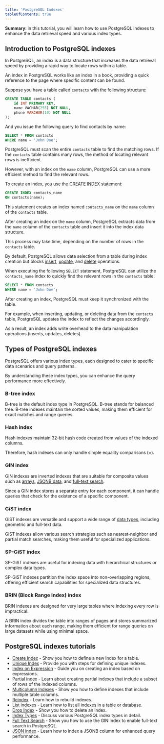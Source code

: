 ```yaml
---
title: 'PostgreSQL Indexes'
tableOfContents: true
---
```


**Summary**: in this tutorial, you will learn how to use PostgreSQL indexes to enhance the data retrieval speed and various index types.

## Introduction to PostgreSQL indexes

In PostgreSQL, an index is a data structure that increases the data retrieval speed by providing a rapid way to locate rows within a table.

An index in PostgreSQL works like an index in a book, providing a quick reference to the page where specific content can be found.

Suppose you have a table called `contacts` with the following structure:

```sql
CREATE TABLE contacts (
    id INT PRIMARY KEY,
    name VACHAR(255) NOT NULL,
    phone VARCHAR(10) NOT NULL
);
```

And you issue the following query to find contacts by name:

```sql
SELECT * FROM contacts
WHERE name = 'John Doe';
```

PostgreSQL must scan the entire `contacts` table to find the matching rows. If the `contacts` table contains many rows, the method of locating relevant rows is inefficient.

However, with an index on the `name` column, PostgreSQL can use a more efficient method to find the relevant rows.

To create an index, you use the [CREATE INDEX](/postgresql/postgresql-indexes/postgresql-create-index) statement:

```sql
CREATE INDEX contacts_name
ON contacts(name);
```

This statement creates an index named `contacts_name` on the `name` column of the `contacts` table.

After creating an index on the `name` column, PostgreSQL extracts data from the `name` column of the `contacts` table and insert it into the index data structure.

This process may take time, depending on the number of rows in the `contacts` table.

By default, PostgreSQL allows data selection from a table during index creation but blocks [insert](/postgresql/postgresql-insert), [update](/postgresql/postgresql-tutorial/postgresql-update), and [delete](/postgresql/postgresql-tutorial/postgresql-delete) operations.

When executing the following `SELECT` statement, PostgreSQL can utilize the `contacts_name` index to quickly find the relevant rows in the `contacts` table:

```sql
SELECT * FROM contacts
WHERE name = 'John Doe';
```

After creating an index, PostgreSQL must keep it synchronized with the table.

For example, when inserting, updating, or deleting data from the `contacts` table, PostgreSQL updates the index to reflect the changes accordingly.

As a result, an index adds write overhead to the data manipulation operations (inserts, updates, deletes).

## Types of PostgreSQL indexes

PostgreSQL offers various index types, each designed to cater to specific data scenarios and query patterns.

By understanding these index types, you can enhance the query performance more effectively.

### B-tree index

B-tree is the default index type in PostgreSQL. B-tree stands for balanced tree. B-tree indexes maintain the sorted values, making them efficient for exact matches and range queries.

### Hash index

Hash indexes maintain 32-bit hash code created from values of the indexed columns.

Therefore, hash indexes can only handle simple equality comparisons (=).

### GIN index

GIN indexes are inverted indexes that are suitable for composite values such as [arrays](/postgresql/postgresql-array), [JSONB data](/postgresql/postgresql-indexes/postgresql-json-index), and [full-text search](/postgresql/postgresql-indexes/postgresql-full-text-search).

Since a GIN index stores a separate entry for each component, it can handle queries that check for the existence of a specific component.

### GiST index

GiST indexes are versatile and support a wide range of [data types](/postgresql/postgresql-data-types), including geometric and full-text data.

GiST indexes allow various search strategies such as nearest-neighbor and partial match searches, making them useful for specialized applications.

### SP-GiST index

SP-GiST indexes are useful for indexing data with hierarchical structures or complex data types.

SP-GiST indexes partition the index space into non-overlapping regions, offering efficient search capabilities for specialized data structures.

### BRIN (Block Range Index) index

BRIN indexes are designed for very large tables where indexing every row is impractical.

A BRIN index divides the table into ranges of pages and stores summarized information about each range, making them efficient for range queries on large datasets while using minimal space.

## PostgreSQL indexes tutorials

- [Create Index](/postgresql/postgresql-indexes/postgresql-create-index) - Show you how to define a new index for a table.
- [Unique Index](/postgresql/postgresql-indexes/postgresql-unique-index) - Provide you with steps for defining unique indexes.
- [Index on Expression](/postgresql/postgresql-indexes/postgresql-index-on-expression) - Guide you on creating an index based on expressions.
- [Partial index](/postgresql/postgresql-indexes/postgresql-partial-index) - Learn about creating partial indexes that include a subset of rows of the indexed columns.
- [Multicolumn Indexes](/postgresql/postgresql-indexes/postgresql-multicolumn-indexes) - Show you how to define indexes that include multiple table columns.
- [Reindex](/postgresql/postgresql-indexes/postgresql-reindex) - Learn how to rebuild indexes.
- [List indexes](/postgresql/postgresql-indexes/postgresql-list-indexes) - Learn how to list all indexes in a table or database.
- [Drop Index](/postgresql/postgresql-indexes/postgresql-drop-index) - Show you how to delete an index.
- [Index Types](/postgresql/postgresql-indexes/postgresql-index-types) - Discuss various PostgreSQL index types in detail.
- [Full Text Search](/postgresql/postgresql-indexes/postgresql-full-text-search) - Show you how to use the GIN index to enable full-text search in PostgreSQL.
- [JSON index](/postgresql/postgresql-indexes/postgresql-json-index) - Learn how to index a JSONB column for enhanced query performance.
